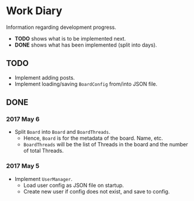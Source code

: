 # Work Diary
Information regarding development progress.
* **TODO** shows what is to be implemented next.
* **DONE** shows what has been implemented (split into days).

## TODO
* Implement adding posts.
* Implement loading/saving `BoardConfig` from/into JSON file.

## DONE

### 2017 May 6
* Split `Board` into `Board` and `BoardThreads`.
  * Hence, `Board` is for the metadata of the board. Name, etc.
  * `BoardThreads` will be the list of Threads in the board and the number of total Threads.

### 2017 May 5
* Implement `UserManager`.
  * Load user config as JSON file on startup.
  * Create new user if config does not exist, and save to config.
